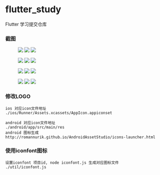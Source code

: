 # flutter_study

Flutter 学习提交仓库

### 截图
<figure class="third">
    <img src="/demo/demo1.png">
    <img src="/demo/demo2.png">
    <img src="/demo/demo3.png">
</figure>
<figure class="third">
    <img src="/demo/demo4.png">
    <img src="/demo/demo5.png">
    <img src="/demo/demo6.png">
</figure>
<figure class="third">
    <img src="/demo/demo7.png">
    <img src="/demo/demo8.png">
    <img src="/demo/demo9.png">
</figure>
<figure class="third">
    <img src="/demo/demo10.png">
    <img src="/demo/demo11.png">
    <img src="/demo/demo12.png">
</figure>

### 修改LOGO
    ios 对应icon文件地址
    ./ios/Runner/Assets.xcassets/AppIcon.appiconset
 
    android 对应icon文件地址
    ./android/app/src/main/res
    android 图标生成
    http://romannurik.github.io/AndroidAssetStudio/icons-launcher.html

### 使用iconfont图标
    设置iconfont 项目id, node iconfont.js 生成对应图标文件
    ./util/iconfont.js

